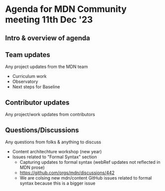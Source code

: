 # Agenda for MDN Community meeting 11th Dec '23

## Intro & overview of agenda

## Team updates

Any project updates from the MDN team

- Curriculum work
- Observatory
- Next steps for Baseline

## Contributor updates

Any project/work updates from contributors

## Questions/Discussions

Any questions from folks & anything to discuss

- Content architechture workshop (new year)
- Issues related to "Formal Syntax" section
  - Capturing updates to formal syntax (webRef updates not reflected in MDN prose)
  - https://github.com/orgs/mdn/discussions/442
  - We are colsing new mdn/content GitHub issues related to formal syntax because this is a bigger issue
